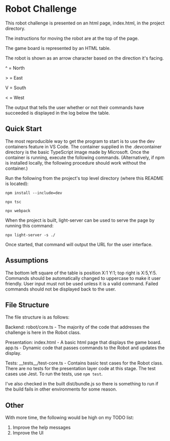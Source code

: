 
# Robot Challenge
 

This robot challenge is presented on an html page, index.html, in the project directory. 

The instructions for moving the robot are at the top of the page.

The game board is represented by an HTML table.

The robot is shown as an arrow character based on the direction it's facing.

^ = North

\> = East

V = South

< = West

The output that tells the user whether or not their commands have succeeded is displayed in the log below the table. 

## Quick Start

The most reproducible way to get the program to start is to use the dev containers feature in VS Code.
The container supplied in the .devcontainer directory is the basic TypeScript image made by Microsoft.
Once the container is running, execute the following commands. (Alternatively, if npm is installed locally, the following procedure should work without the container.)

Run the following from the project's top level directory (where this README is located): 

`npm install --include=dev` 

`npx tsc`

`npx webpack`

When the project is built, light-server can be used to serve the page by running this command:

`npx light-server -s ./` 

Once started, that command will output the URL for the user interface.

## Assumptions
The bottom left square of the table is position X:1 Y:1; top right is X:5,Y:5.
Commands should be automatically changed to uppercase to make it user friendly. 
User input must not be used unless it is a valid command. Failed commands should not be displayed back to the user. 

## File Structure
The file structure is as follows:

Backend:
robot/core.ts - The majority of the code that addresses the challenge is here in the Robot class. 

Presentation:
index.html - A basic html page that displays the game board. 
app.ts - Dynamic code that passes commands to the Robot and updates the display. 

Tests:
\_\_tests\_\_/test-core.ts - Contains basic test cases for the Robot class. There are no tests for the presentation layer code at this stage. The test cases use Jest. To run the tests, use `npm test`. 

I've also checked in the built dist/bundle.js so there is something to run if the build fails in other environments for some reason. 

## Other
With more time, the following would be high on my TODO list:
1. Improve the help messages
2. Improve the UI
